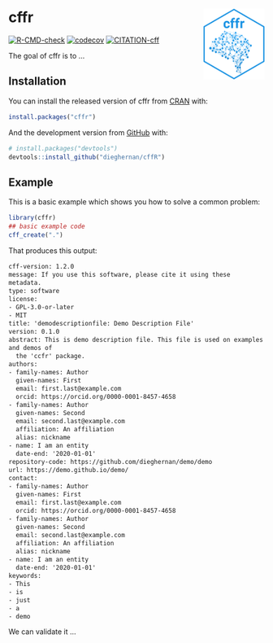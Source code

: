 
<!-- README.md is generated from README.Rmd. Please edit that file -->

# cffr <img src="man/figures/logo.png" align="right" width="120"/>

<!-- badges: start -->

[![R-CMD-check](https://github.com/dieghernan/cffR/workflows/R-CMD-check/badge.svg)](https://github.com/dieghernan/cffR/actions)
[![codecov](https://codecov.io/gh/dieghernan/cffr/branch/master/graph/badge.svg)](https://codecov.io/gh/dieghernan/cffr)
[![CITATION-cff](https://github.com/dieghernan/cffr/actions/workflows/cff-validator.yml/badge.svg)](https://github.com/dieghernan/cffr/actions/workflows/cff-validator.yml)
<!-- badges: end -->

The goal of cffr is to …

## Installation

You can install the released version of cffr from
[CRAN](https://CRAN.R-project.org) with:

``` r
install.packages("cffr")
```

And the development version from [GitHub](https://github.com/) with:

``` r
# install.packages("devtools")
devtools::install_github("dieghernan/cffR")
```

## Example

This is a basic example which shows you how to solve a common problem:

``` r
library(cffr)
## basic example code
cff_create(".")
```

That produces this output:

    cff-version: 1.2.0
    message: If you use this software, please cite it using these metadata.
    type: software
    license:
    - GPL-3.0-or-later
    - MIT
    title: 'demodescriptionfile: Demo Description File'
    version: 0.1.0
    abstract: This is demo description file. This file is used on examples and demos of
      the 'ccfr' package.
    authors:
    - family-names: Author
      given-names: First
      email: first.last@example.com
      orcid: https://orcid.org/0000-0001-8457-4658
    - family-names: Author
      given-names: Second
      email: second.last@example.com
      affiliation: An affiliation
      alias: nickname
    - name: I am an entity
      date-end: '2020-01-01'
    repository-code: https://github.com/dieghernan/demo/demo
    url: https://demo.github.io/demo/
    contact:
    - family-names: Author
      given-names: First
      email: first.last@example.com
      orcid: https://orcid.org/0000-0001-8457-4658
    - family-names: Author
      given-names: Second
      email: second.last@example.com
      affiliation: An affiliation
      alias: nickname
    - name: I am an entity
      date-end: '2020-01-01'
    keywords:
    - This
    - is
    - just
    - a
    - demo

We can validate it …
